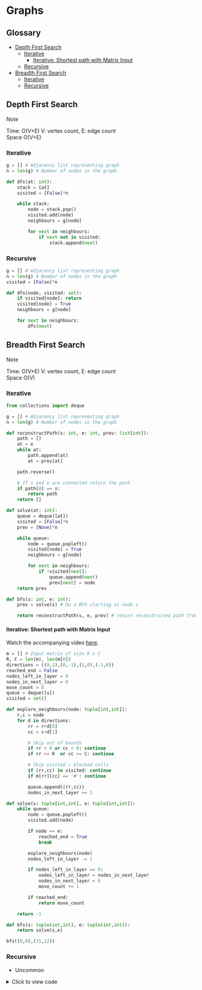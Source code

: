 # Graphs

## Glossary

- [Depth First Search](#depth-first-search)
  - [Iterative](#dfs-iterative)
    - [Iterative: Shortest path with Matrix Input](#iterative-shortest-path-with-matrix-input)
  - [Recursive](#dfs-recursive)
- [Breadth First Search](#breadth-first-search)
  - [Iterative](#bfs-iterative)
  - [Recursive](#bfs-recursive)

## Depth First Search

> [!NOTE]  
> Time: O(V+E) V: vertex count, E: edge count  
> Space O(V+E)  

### Iterative

```Python
g = [] # Adjacency list representing graph
n = len(g) # Number of nodes in the graph

def dfs(at: int):
    stack = [at]
    visited = [False]*n

    while stack:
        node = stack.pop()
        visited.add(node)
        neighbours = g[node]

        for next in neighbours:
            if next not in visited:
                stack.append(next)
```

### Recursive

```Python
g = [] # Adjacency list representing graph
n = len(g) # Number of nodes in the graph
visited = [False]*n

def dfs(node, visited: set):
    if visited[node]: return
    visited[node] = True
    neighbours = g[node]

    for next in neighbours:
        dfs(next)
```

## Breadth First Search

> [!NOTE]  
> Time: O(V+E) V: vertex count, E: edge count  
> Space O(V)  

### Iterative

```Python
from collections import deque

g = [] # Adjacency list representing graph
n = len(g) # Number of nodes in the graph

def reconstructPath(s: int, e: int, prev: list[int]):
    path = []
    at = e
    while at:
        path.append(at)
        at = prev[at]

    path.reverse()

    # If s and e are connected return the path
    if path[0] == s:
        return path
    return []

def solve(at: int):
    queue = deque([at])
    visited = [False]*n
    prev = [None]*n

    while queue:
        node = queue.popleft()
        visited[node] = True
        neighbours = g[node]

        for next in neighbours:
            if !visited[next]:
                queue.append(next)
                prev[next] = node
    return prev

def bfs(s: int, e: int):
    prev = solve(s) # Do a BFS starting at node s

    return reconstructPath(s, e, prev) # return reconstructed path from s->e
```

#### Iterative: Shortest path with Matrix Input

Watch the accompanying video [here](https://www.youtube.com/watch?v=KiCBXu4P-2Y&list=PLDV1Zeh2NRsDGO4--qE8yH72HFL1Km93P&index=6).

```Python
m = [] # Input matrix of size R x C
R, C = len(m), len(m[0])
directions = ((0,1),(0,-1),(1,0),(-1,0))
reached_end = False
nodes_left_in_layer = 0
nodes_in_next_layer = 0
move_count = 0
queue = deque([s])
visited = set()

def explore_neighbours(node: tuple[int,int]):
    r,c = node
    for d in directions:
        rr = r+d[0]
        cc = c+d[1]

        # Skip out of bounds
        if rr < 0 or cc < 0: continue
        if rr >= R  or cc >= C: continue

        # Skip visited / blocked cells
        if (rr,cc) in visited: continue
        if m[rr][cc] == '#': continue

        queue.append((rr,cc))
        nodes_in_next_layer += 1

def solve(s: tuple[int,int], e: tuple[int,int]):
    while queue:
        node = queue.popleft()
        visited.add(node)

        if node == e:
            reached_end = True
            break

        explore_neighbours(node)
        nodes_left_in_layer -= 1

        if nodes_left_in_layer == 0:
            nodes_left_in_layer = nodes_in_next_layer
            nodes_in_next_layer = 0
            move_count += 1

        if reached_end:
            return move_count

    return -1

def bfs(s: tuple(int,int), e: tuple(int,int)):
    return solve(s,e) 

bfs((0,0),(15,12))
```

### Recursive

- Uncommon

<details>
<summary>Click to view code</summary>

```Python
from collections import deque

g = [] # Adjacency list representing graph
n = len(g) # Number of nodes in the graph

def reconstructPath(s: int, e: int, prev: list[int]):
    path = []
    at = e
    while at:
        path.append(at)
        at = prev[at]

    path.reverse()

    # If s and e are connected return the path
    if path[0] == s:
        return path
    return []

def solve(queue: deque, visited: list[Bool], prev: list[int]):
    if not queue:
        return

    node = queue.popleft()
    visited[node] = True
    neighbours = g[node]

    for next in neighbours:
        if !visited[next]:
            queue.append(next)
            prev[next] = node

def bfs(s: int, e: int):
    queue = deque([s])
    visited = [False]*n
    prev = [None]*n

    solve(queue, visited, prev) # Do a BFS starting at node s

    return reconstructPath(s, e, prev) # return reconstructed path from s->e

```

</details>
